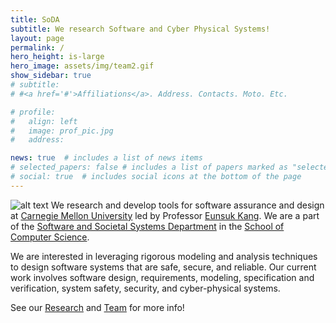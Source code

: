 ```yaml
---
title: SoDA
subtitle: We research Software and Cyber Physical Systems!
layout: page
permalink: /
hero_height: is-large
hero_image: assets/img/team2.gif
show_sidebar: true
# subtitle:
# #<a href='#'>Affiliations</a>. Address. Contacts. Moto. Etc.

# profile:
#   align: left
#   image: prof_pic.jpg
#   address: 

news: true  # includes a list of news items
# selected_papers: false # includes a list of papers marked as "selected={true}"
# social: true  # includes social icons at the bottom of the page
---
```

![alt text](https://parvkpr.github.io/sodalab/assets/img/SodaLogo.svg)
We research and develop tools for software assurance and design at [Carnegie Mellon University](https://www.cmu.edu/) led by Professor [Eunsuk Kang](https://eskang.github.io/). We are a part of the [Software and Societal Systems Department](https://s3d.cmu.edu/) in  the [School of Computer Science](https://www.cs.cmu.edu/). 

We are interested in leveraging rigorous modeling and analysis techniques to design software systems that are safe, secure, and reliable. Our current work involves software design, requirements, modeling, specification and verification, system safety, security, and cyber-physical systems.

See our [Research](https://parvkpr.github.io/sodalab/research/) and [Team](https://parvkpr.github.io/sodalab/team/) for more info!

<!-- 
<div class="slideshow-container">
  <div class="mySlides fade">
    <img src="assets/img/team1.jpg" style="width:100%">
  </div>
    <div class="mySlides fade">
    <img src="assets/img/eunsuk_cool_sweater.jpg" style="width:100%">
  </div>
  <div class="mySlides fade">
    <img src="assets/img/team.jpg" style="width:100%">
  </div>

   <div class="mySlides fade">
    <img src="assets/img/team2.jpg" style="width:100%">
  </div>

  <div class="mySlides fade">
    <img src="assets/img/team3-2.jpg" style="width:100%">
  </div>

  <!-- Next and previous buttons -->
  <!-- <a class="prev" onclick="plusSlides(-1)">&#10094;</a>
  <a class="next" onclick="plusSlides(1)">&#10095;</a>
</div>
<br> -->

<!-- The dots/circles -->
<!-- <div style="text-align:center">
  <span class="dot" onclick="currentSlide(1)"></span> 
  <span class="dot" onclick="currentSlide(2)"></span> 
  <span class="dot" onclick="currentSlide(3)"></span> 
</div> -->

